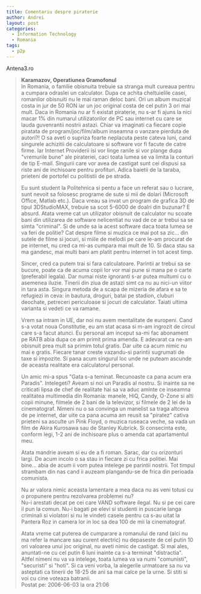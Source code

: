```yaml
---
title: Comentariu despre piraterie
author: Andrei
layout: post
categories:
  - Information Technology
  - Romania
tags:
  - p2p
---
```

Antena3.ro

> **Karamazov, Operatiunea Gramofonul**  
> In Romania, o familie obisnuita trebuie sa stranga mult cureaua pentru a cumpara odraslei un calculator. Dupa ce achita cheltuielile casei, romanilor obisnuiti nu le mai raman deloc bani. Ori un album muzical costa in jur de 50 RON iar un joc original costa de cel putin 3 ori mai mult. Daca in Romania nu ar fi existat piraterie, nu s-ar fi ajuns la nici macar 1% din numarul utilizatorilor de PC sau internet cu care se lauda guvenrantii nostrii astazi. Chiar va imaginati ca fiecare copie piratata de program/joc/film/album inseamna o vanzare pierduta de autori?! O sa aveti o supriza foarte neplacuta peste cateva luni, cand singurele achizitii de calculatoare si software vor fi facute de catre firme. Iar Internet Providerii isi vor linge ranile si vor plange dupa "vremurile bune" ale pirateriei, caci toata lumea se va limita la conturi de tip E-mail. Singurii care vor avea de castigat sunt cei dispusi sa riste ani de inchisoare pentru profituri. Adica baietii de la taraba, prieteni de portofel cu politistii de pe strada.
> 
> Eu sunt student la Politehnica si pentu a face un referat sau o lucrare, sunt nevoit sa folosesc programe de sute si mii de dolari (Microsoft Office, Matlab etc.). Daca vreau sa invat un program de grafica 3D de tipul 3DStudioMAX, trebuie sa scot 5-6000 de doalri din buzunar? E absurd. Atata vreme cat un utilizator obisnuit de calculator nu scoate bani din utilizarea de software nelicentiat nu vad de ce ar trebui sa se simta "criminal". Si de unde sa ia acest software daca toata lumea se va feri de politie? Cat despre filme si muzica ce mai pot sa zic... din sutele de filme si jocuri, si miile de melodii pe care le-am procurat de pe internet, nu cred ca mi-as cumpara mai mult de 10. Si daca stau sa ma gandesc, mai multi bani am platit pentru internet in tot acest timp.
> 
> Sincer, cred ca putem trai si fara calculatoare. Parintii ar trebui sa se bucure, poate ca de acuma copii lor vor mai pune si mana pe o carte (preferabil legala). Dar numai niste ignoranti s-ar putea multumi cu o asemenea iluzie. Tinerii din ziua de astazi simt ca nu au nici-un viitor in tara asta. Singura metoda de a scapa de mizeria de afara e sa te refugiezi in ceva: in bautura, droguri, batai pe stadion, cluburi deochate, petreceri periculoase si jocuri de calculator. Taiati ultima varianta si vedeti ce va ramane.
> 
> Vrem sa intram in UE, dar noi nu avem mentalitate de europeni. Cand s-a votat noua Constitutie, eu am stat acasa si m-am ingrozit de circul care s-a facut atunci. Eu personal am inceput sa-mi fac abonament pe RATB abia dupa ce am primit prima amenda. E adevarat ca ne-am obisnuit prea mult sa primim totul gratis. Dar uite ca acum nimic nu mai e gratis. Fiecare tanar creste vazandu-si parintii sugrumati de taxe si impozite. Si pana acum singurul loc unde ne puteam ascunde de aceasta realitate era calculatorul personal.
> 
> Un amic mi-a spus "Gata s-a teminat. Recunoaste ca pana acum era Paradis". Intelegeti? Aveam si noi un Paradis al nostru. Si inainte sa ne criticati lipsa de chef de realitate hai sa va aduc aminte ce inseamna realitatea multimedia din Romania: manele, HiQ, Candy, O-Zone si alti copii minune, filmele de 2 bani de la televizor, si filmele de 2 lei de la cinematograf. Nimeni nu o sa convinga un manelist sa traga altceva de pe internet, dar uite ca pana acuma am reusit sa "piratez" cativa prieteni sa asculte un Pink Floyd, o muzica ruseaca veche, sa vada un film de Akira Kurosawa sau de Stanley Kubrick. Si consecinta este, conform legi, 1-2 ani de inchisoare plus o amenda cat apartamentul meu.
> 
> Atata mandrie aveam si eu de a fi roman. Sarac, dar cu orizonturi largi. De acum incolo o sa stau in fiecare zi cu frica politiei. Mai  
> bine... abia de acum ii vom putea intelege pe parintii nostrii. Tot timpul strambam din nas cand ii auzeam plangandu-se de frica din perioada comunista.
> 
> Nu ar valora nimic aceasta lamentare a mea daca nu as veni totusi cu o propunere pentru rezolvarea problemei nu?  
> Nu-i arestati decat pe cei care VAND software ilegal. Nu si pe cei care il pun la comun. Nu-i bagati pe elevi si studenti in puscarie langa criminali si violatori si nu le vindeti casele pentru ca s-au uitat la Pantera Roz in camera lor in loc sa dea 100 de mii la cinematograf.
> 
> Atata vreme cat puterea de cumparare a romanului de rand (aici nu ma refer la mancare sau curent electric) nu depaseste de cel putin 10 ori valoarea unui joc original, nu aveti nimic de castigat. Si mai ales, anuntati-ne cu cel putin 6 luni inainte ca s-a terminat "distractia". Altfel nimeni nu va va intelege, toata lumea va va numi "comunisti", "securisti" si "hoti". Si ca veni vorba, la alegerile urmatoare sa nu va asteptati ca tinerii de 18-25 de ani sa mai calce pe la urne. Si stiti si voi cu cine voteaza batranii.  
> Postat pe: 2006-06-03 la ora 21:06